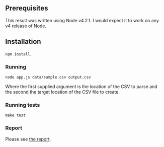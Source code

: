 ## Prerequisites

This result was written using Node v4.2.1. I would expect it to work on any v4 release of Node.

## Installation

`npm install`.

### Running

```
node app.js data/sample.csv output.csv
```

Where the first supplied argument is the location of the CSV to parse and the second the target location of the CSV file to create.

### Running tests

```
make test
```

### Report

Please see [the report](https://github.com/nicholasf/orc-task/blob/master/REPORT.md).